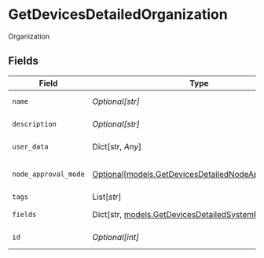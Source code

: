 # GetDevicesDetailedOrganization

Organization


## Fields

| Field                                                                                                  | Type                                                                                                   | Required                                                                                               | Description                                                                                            |
| ------------------------------------------------------------------------------------------------------ | ------------------------------------------------------------------------------------------------------ | ------------------------------------------------------------------------------------------------------ | ------------------------------------------------------------------------------------------------------ |
| `name`                                                                                                 | *Optional[str]*                                                                                        | :heavy_minus_sign:                                                                                     | Organization full name                                                                                 |
| `description`                                                                                          | *Optional[str]*                                                                                        | :heavy_minus_sign:                                                                                     | Organization Description                                                                               |
| `user_data`                                                                                            | Dict[str, *Any*]                                                                                       | :heavy_minus_sign:                                                                                     | Custom attributes                                                                                      |
| `node_approval_mode`                                                                                   | [Optional[models.GetDevicesDetailedNodeApprovalMode]](../models/getdevicesdetailednodeapprovalmode.md) | :heavy_minus_sign:                                                                                     | Device Approval Mode                                                                                   |
| `tags`                                                                                                 | List[*str*]                                                                                            | :heavy_minus_sign:                                                                                     | Tags                                                                                                   |
| `fields`                                                                                               | Dict[str, [models.GetDevicesDetailedSystemFields](../models/getdevicesdetailedsystemfields.md)]        | :heavy_minus_sign:                                                                                     | Custom Fields                                                                                          |
| `id`                                                                                                   | *Optional[int]*                                                                                        | :heavy_minus_sign:                                                                                     | Organization identifier                                                                                |